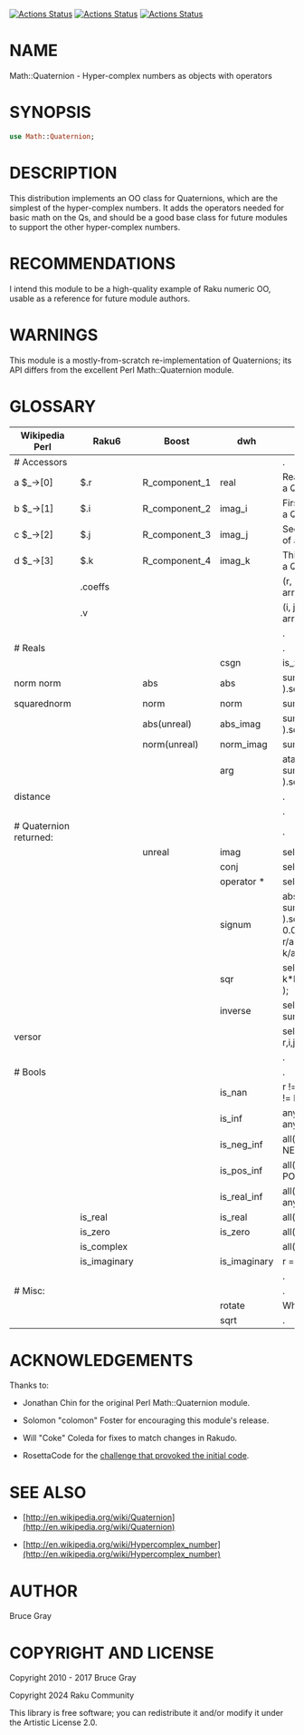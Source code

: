 [![Actions Status](https://github.com/raku-community-modules/Math-Quaternion/actions/workflows/linux.yml/badge.svg)](https://github.com/raku-community-modules/Math-Quaternion/actions) [![Actions Status](https://github.com/raku-community-modules/Math-Quaternion/actions/workflows/macos.yml/badge.svg)](https://github.com/raku-community-modules/Math-Quaternion/actions) [![Actions Status](https://github.com/raku-community-modules/Math-Quaternion/actions/workflows/windows.yml/badge.svg)](https://github.com/raku-community-modules/Math-Quaternion/actions)

NAME
====

Math::Quaternion - Hyper-complex numbers as objects with operators

SYNOPSIS
========

```raku
use Math::Quaternion;
```

DESCRIPTION
===========

This distribution implements an OO class for Quaternions, which are the simplest of the hyper-complex numbers. It adds the operators needed for basic math on the Qs, and should be a good base class for future modules to support the other hyper-complex numbers.

RECOMMENDATIONS
===============

I intend this module to be a high-quality example of Raku numeric OO, usable as a reference for future module authors.

WARNINGS
========

This module is a mostly-from-scratch re-implementation of Quaternions; its API differs from the excellent Perl Math::Quaternion module.

GLOSSARY
========

<table class="pod-table">
<thead><tr>
<th>Wikipedia Perl</th> <th>Raku6</th> <th>Boost</th> <th>dwh</th> <th>RAW</th>
</tr></thead>
<tbody>
<tr> <td># Accessors</td> <td></td> <td></td> <td></td> <td>.</td> </tr> <tr> <td>a $_-&gt;[0]</td> <td>$.r</td> <td>R_component_1</td> <td>real</td> <td>Real____________ part of a Q (as accessor)</td> </tr> <tr> <td>b $_-&gt;[1]</td> <td>$.i</td> <td>R_component_2</td> <td>imag_i</td> <td>First_ imaginary part of a Q (as accessor)</td> </tr> <tr> <td>c $_-&gt;[2]</td> <td>$.j</td> <td>R_component_3</td> <td>imag_j</td> <td>Second imaginary part of a Q (as accessor)</td> </tr> <tr> <td>d $_-&gt;[3]</td> <td>$.k</td> <td>R_component_4</td> <td>imag_k</td> <td>Third_ imaginary part of a Q (as accessor)</td> </tr> <tr> <td></td> <td>.coeffs</td> <td></td> <td></td> <td>(r, i, j, k) # List, not arrayref nor vector</td> </tr> <tr> <td></td> <td>.v</td> <td></td> <td></td> <td>(i, j, k) # List, not arrayref nor vector</td> </tr> <tr> <td></td> <td></td> <td></td> <td></td> <td>.</td> </tr> <tr> <td># Reals</td> <td></td> <td></td> <td></td> <td>.</td> </tr> <tr> <td></td> <td></td> <td></td> <td>csgn</td> <td>is_zero ? 0.0 : sign( r );</td> </tr> <tr> <td>norm norm</td> <td></td> <td>abs</td> <td>abs</td> <td>sum_of_squares( r,i,j,k ).sqrt</td> </tr> <tr> <td>squarednorm</td> <td></td> <td>norm</td> <td>norm</td> <td>sum_of_squares( r,i,j,k )</td> </tr> <tr> <td></td> <td></td> <td>abs(unreal)</td> <td>abs_imag</td> <td>sum_of_squares( i,j,k ).sqrt</td> </tr> <tr> <td></td> <td></td> <td>norm(unreal)</td> <td>norm_imag</td> <td>sum_of_squares( i,j,k )</td> </tr> <tr> <td></td> <td></td> <td></td> <td>arg</td> <td>atan2( sum_of_squares( i,j,k ).sqrt, r );</td> </tr> <tr> <td>distance</td> <td></td> <td></td> <td></td> <td>.</td> </tr> <tr> <td></td> <td></td> <td></td> <td></td> <td>.</td> </tr> <tr> <td># Quaternion returned:</td> <td></td> <td></td> <td></td> <td>.</td> </tr> <tr> <td></td> <td></td> <td>unreal</td> <td>imag</td> <td>self.( 0.0, i, j, k );</td> </tr> <tr> <td></td> <td></td> <td></td> <td>conj</td> <td>self.( r, -i, -j, -k );</td> </tr> <tr> <td></td> <td></td> <td></td> <td>operator *</td> <td>self.( r, -i, -j, -k );</td> </tr> <tr> <td></td> <td></td> <td></td> <td>signum</td> <td>absq = sum_of_squares( r,i,j,k ).sqrt; return ( absq == 0.0 ) ?? self !! self.new( r/absq, i/absq, j/absq, k/absq );</td> </tr> <tr> <td></td> <td></td> <td></td> <td>sqr</td> <td>self.( r*r - i*i - j*j - k*k, 2*r*i, 2*r*j, 2*r*k );</td> </tr> <tr> <td></td> <td></td> <td></td> <td>inverse</td> <td>self.new: (r,-i,-j,-k) / sum_of_squares( r,i,j,k )</td> </tr> <tr> <td>versor</td> <td></td> <td></td> <td></td> <td>self / sum_of_squares( r,i,j,k ).sqrt</td> </tr> <tr> <td></td> <td></td> <td></td> <td></td> <td>.</td> </tr> <tr> <td># Bools</td> <td></td> <td></td> <td></td> <td>.</td> </tr> <tr> <td></td> <td></td> <td></td> <td>is_nan</td> <td>r != r or i != i or j != j or k != k;</td> </tr> <tr> <td></td> <td></td> <td></td> <td>is_inf</td> <td>any(r,i,j,k) == any(PosInf,NegInf)</td> </tr> <tr> <td></td> <td></td> <td></td> <td>is_neg_inf</td> <td>all(_,i,j,k) == 0 and r == NEG_INF;</td> </tr> <tr> <td></td> <td></td> <td></td> <td>is_pos_inf</td> <td>all(_,i,j,k) == 0 and r == POS_INF;</td> </tr> <tr> <td></td> <td></td> <td></td> <td>is_real_inf</td> <td>all(_,i,j,k) == 0 and r == any(POS_INF,NEG_INF);</td> </tr> <tr> <td></td> <td>is_real</td> <td></td> <td>is_real</td> <td>all(_,i,j,k) == 0</td> </tr> <tr> <td></td> <td>is_zero</td> <td></td> <td>is_zero</td> <td>all(r,i,j,k) == 0</td> </tr> <tr> <td></td> <td>is_complex</td> <td></td> <td></td> <td>all(_,_,j,k) == 0</td> </tr> <tr> <td></td> <td>is_imaginary</td> <td></td> <td>is_imaginary</td> <td>r == 0</td> </tr> <tr> <td></td> <td></td> <td></td> <td></td> <td>.</td> </tr> <tr> <td># Misc:</td> <td></td> <td></td> <td></td> <td>.</td> </tr> <tr> <td></td> <td></td> <td></td> <td>rotate</td> <td>When |q| == 1</td> </tr> <tr> <td></td> <td></td> <td></td> <td>sqrt</td> <td>.</td> </tr>
</tbody>
</table>

ACKNOWLEDGEMENTS
================

Thanks to:

  * Jonathan Chin for the original Perl Math::Quaternion module.

  * Solomon "colomon" Foster for encouraging this module's release.

  * Will "Coke" Coleda for fixes to match changes in Rakudo.

  * RosettaCode for the [challenge that provoked the initial code](https://rosettacode.org/wiki/Quaternion_type#Raku).

SEE ALSO
========

  * [http://en.wikipedia.org/wiki/Quaternion](http://en.wikipedia.org/wiki/Quaternion)

  * [http://en.wikipedia.org/wiki/Hypercomplex_number](http://en.wikipedia.org/wiki/Hypercomplex_number)

AUTHOR
======

Bruce Gray

COPYRIGHT AND LICENSE
=====================

Copyright 2010 - 2017 Bruce Gray

Copyright 2024 Raku Community

This library is free software; you can redistribute it and/or modify it under the Artistic License 2.0.


